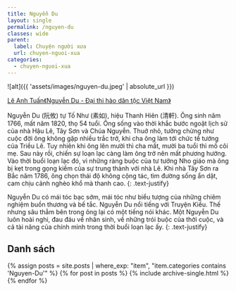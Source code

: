 ```yaml
---
title: Nguyễn Du
layout: single
permalink: /nguyen-du
classes: wide
parent:
  label: Chuyện người xưa
  url: chuyen-nguoi-xua
categories: 
  - chuyen-nguoi-xua
---
```


![alt]({{ 'assets/images/nguyen-du.jpeg' | absolute_url }})
> <cite>
<a target="_blank" href="http://nguyendu.org.vn/vi/-nguyen-du---dai-thi-hao-dan-toc-viet-nam--FB689E800066581BBE66B1B8F8106905.html/i1439363111155/6/8">
Lê Anh Tuấn《Nguyễn Du - Đại thi hào dân tộc Việt Nam》
</a>
</cite>

Nguyễn Du (阮攸) tự Tố Như (素如), hiệu Thanh Hiên (清軒). Ông sinh năm 1766, mất năm 1820, thọ 54 tuổi. Ông sống vào thời khắc bước ngoặt lịch sử của nhà Hậu Lê, Tây Sơn và Chúa Nguyễn. Thuở nhỏ, tưởng chừng như cuộc đời ông không gặp nhiều trắc trở, khi cha ông làm tới chức tể tướng của Triều Lê. Tuy nhiên khi ông lên mười thì cha mất, mười ba tuổi thì mồ côi mẹ. Sau này rồi, chiến sự loạn lạc càng làm ông trở nên mất phương hướng. Vào thời buổi loạn lạc đó, vì những ràng buộc của tư tưởng Nho giáo mà ông bị kẹt trong gọng kiềm của sự trung thành với nhà Lê. Khi nhà Tây Sơn ra Bắc năm 1786, ông chọn thái độ không cộng tác, tìm đường sống ẩn dật, cam chịu cảnh nghèo khổ mà thanh cao.
{: .text-justify}

Nguyễn Du có mái tóc bạc sớm, mái tóc như biểu tượng của những chiêm nghiệm buồn thương và bế tắc. Nguyễn Du nổi tiếng với Truyện Kiều. Thế nhưng sâu thẳm bên trong ông lại có một tiếng nói khác. Một Nguyễn Du luôn hoài nghi, đau đáu về nhân sinh, về những trói buộc của thời cuộc, và cả tài năng của chính mình trong thời buổi loạn lạc ấy.
{: .text-justify}

## Danh sách
{% assign posts = site.posts | where_exp: "item", "item.categories contains 'Nguyen-Du'" %}
{% for post in posts %}
  {% include archive-single.html %}
{% endfor %}